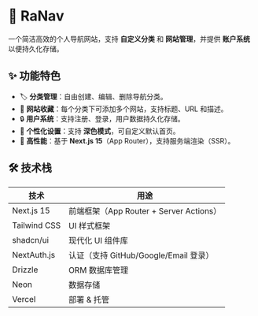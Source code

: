 # 🚀 RaNav

一个简洁高效的个人导航网站，支持 **自定义分类** 和 **网站管理**，并提供 **账户系统** 以便持久化存储。

## ✨ 功能特色
- 🏷 **分类管理**：自由创建、编辑、删除导航分类。
- 🔗 **网站收藏**：每个分类下可添加多个网站，支持标题、URL 和描述。
- 🔒 **用户系统**：支持注册、登录，用户数据持久化存储。
- 🎨 **个性化设置**：支持 **深色模式**，可自定义默认首页。
- 🚀 **高性能**：基于 **Next.js 15**（App Router），支持服务端渲染（SSR）。

## 🛠 技术栈
| 技术 | 用途 |
|------|------|
| Next.js 15 | 前端框架（App Router + Server Actions） |
| Tailwind CSS | UI 样式框架 |
| shadcn/ui | 现代化 UI 组件库 |
| NextAuth.js | 认证（支持 GitHub/Google/Email 登录） |
| Drizzle | ORM 数据库管理 |
| Neon | 数据存储 |
| Vercel | 部署 & 托管 |

